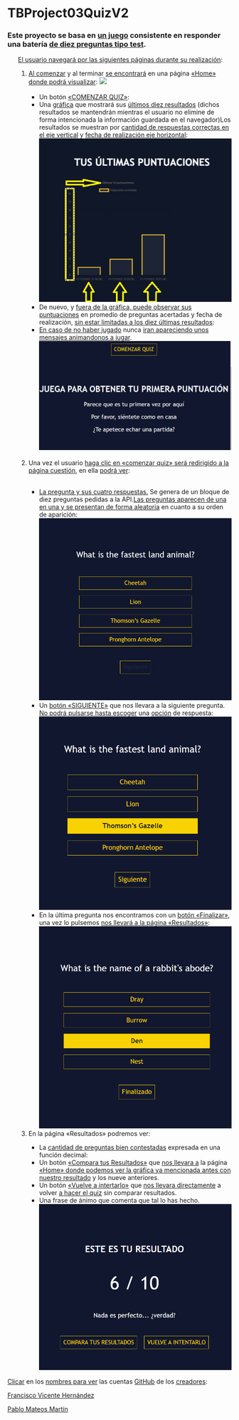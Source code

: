 # TBProject03QuizV2

 <link rel="stylesheet" href="styles\stylesReadme.css">


<h3><b>Este proyecto se basa en <u>un juego</u> consistente en responder una batería <u>de diez preguntas tipo test</u>.</b></h3>

<div class ="flexOl">
<ol><u>El usuario navegará por las siguientes páginas durante su realización</u>: <ol>
<li> <u>Al comenzar</u> y al terminar <u>se encontrará</u> en una página <u>«Home» donde podrá visualizar</u>:
<img src ="pages\images\home.png">
<br><br>
<ul>
<li> Un botón <u>«COMENZAR QUIZ»</u>:
</li>
<li> Una <u>gráfica</u> que mostrará sus <u>últimos diez resultados</u> (dichos resultados se mantendrán mientras el usuario no elimine de forma intencionada la información guardada en el navegador)Los resultados se muestran por <u>cantidad de respuestas correctas en el eje vertical</u> y <u>fecha de realización eje horizontal</u>:
</li>
<img src="pages\images\graficas.png">
<li> De nuevo, y <u>fuera de la gráfica, puede observar sus puntuaciones</u> en promedio de preguntas acertadas y fecha de realización, <u>sin estar limitadas a los diez últimas resultados</u>:
</li>

<li><u>En caso de no haber jugado</u> nunca <u>iran apareciendo unos mensajes animandonos a jugar</u>.
</li>
<img src="pages\images\MensajesDeAnimo.png">
</ul>
</li>
<br>
<li> Una vez el usuario <u>haga clic en «comenzar quiz» será redirigido a la página cuestión</u>, en ella <u>podrá ver</u>:
</li>
<br>
<ul><li><u>La pregunta y sus cuatro respuestas.</u> Se genera de un bloque de diez preguntas pedidas a la API.<u>Las preguntas aparecen de una en una y se presentan de forma aleatoria</u> en cuanto a su orden de aparición:
</li>
<img src="pages\images\preguntaSinresponder.png">

<li>Un <u>botón «SIGUIENTE»</u> que nos llevara a la siguiente pregunta. <u>No podrá pulsarse hasta escoger</u> una <u>opción</u> de respuesta: </li>
<img src="pages\images\opcionPulsada.png">
<li>
En la última pregunta nos encontramos con un <u>botón «Finalizar»</u>, una vez lo pulsemos <u>nos llevará a la página «Resultados»</u>:
</li>
<img src="pages\images\botonFinalizar.png">
</ul>
<li> En la página «Resultados» podremos ver:</li>
<ul>
<li> La <u>cantidad de preguntas bien contestadas</u> expresada en una función decimal:
</li>
<li>Un botón <u>«Compara tus Resultados»</u> que <u>nos llevara a</u> la página <u>«Home» donde podemos ver la gráfica ya mencionada antes con nuestro resultado</u> y los nueve anteriores.</li>
<li>Un botón <u>«Vuelve a intertarlo»</u> que <u>nos llevara directamente</u> a volver <u>a hacer el quiz</u> sin comparar resultados. </li>
<li>Una frase de ánimo que comenta que tal lo has hecho.</li>
<img src="pages\images\paginaResultados.png">




</div>



<u>Clicar</u> en los <u>nombres para ver</u> las cuentas <u>GitHub</u> de los <u>creadores</u>:

[Francisco Vicente Hernández](https://github.com/Francsy)

[Pablo Mateos Martín](https://github.com/PabMatMar)
